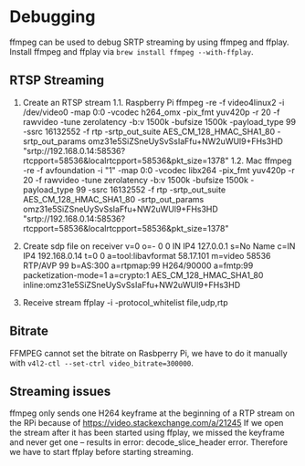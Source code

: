# Debugging
ffmpeg can be used to debug SRTP streaming by using ffmpeg and ffplay.
Install ffmpeg and ffplay via `brew install ffmpeg --with-ffplay`.

## RTSP Streaming

1. Create an RTSP stream
1.1. Raspberry Pi
    ffmpeg -re -f video4linux2 -i /dev/video0 -map 0:0 -vcodec h264_omx -pix_fmt yuv420p -r 20 -f rawvideo -tune zerolatency -b:v 1500k -bufsize 1500k -payload_type 99 -ssrc 16132552 -f rtp -srtp_out_suite AES_CM_128_HMAC_SHA1_80 -srtp_out_params omz31e5SiZSneUySvSsIaFfu+NW2uWUl9+FHs3HD "srtp://192.168.0.14:58536?rtcpport=58536&localrtcpport=58536&pkt_size=1378"
1.2. Mac
    ffmpeg -re -f avfoundation -i "1" -map 0:0 -vcodec libx264 -pix_fmt yuv420p -r 20 -f rawvideo -tune zerolatency -b:v 1500k -bufsize 1500k -payload_type 99 -ssrc 16132552 -f rtp -srtp_out_suite AES_CM_128_HMAC_SHA1_80 -srtp_out_params omz31e5SiZSneUySvSsIaFfu+NW2uWUl9+FHs3HD "srtp://192.168.0.14:58536?rtcpport=58536&localrtcpport=58536&pkt_size=1378"

2. Create sdp file on receiver
    v=0
    o=- 0 0 IN IP4 127.0.0.1
    s=No Name
    c=IN IP4 192.168.0.14
    t=0 0
    a=tool:libavformat 58.17.101
    m=video 58536 RTP/AVP 99
    b=AS:300
    a=rtpmap:99 H264/90000
    a=fmtp:99 packetization-mode=1
    a=crypto:1 AES_CM_128_HMAC_SHA1_80 inline:omz31e5SiZSneUySvSsIaFfu+NW2uWUl9+FHs3HD

3. Receive stream
    ffplay -i <path-to-sdp-file> -protocol_whitelist file,udp,rtp

## Bitrate
FFMPEG cannot set the bitrate on Rasbperry Pi, we have to do it manually with `v4l2-ctl --set-ctrl video_bitrate=300000`.

## Streaming issues
ffmpeg only sends one H264 keyframe at the beginning of a RTP stream on the RPi because of https://video.stackexchange.com/a/21245
If we open the stream after it has been started using ffplay, we missed the keyframe and never get one – results in error: decode_slice_header error.
Therefore we have to start ffplay before starting streaming.